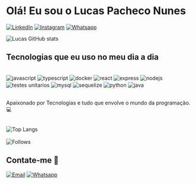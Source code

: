 # Olá! Eu sou o Lucas Pacheco Nunes

[![LinkedIn](https://img.shields.io/badge/LinkedIn-0077B5?style=for-the-badge&logo=linkedin&logoColor=white)](https://www.linkedin.com/in/lucas-nunes-750688241/)
[![Instagram](https://img.shields.io/badge/Instagram-E4405F?style=for-the-badge&logo=instagram&logoColor=white)](https://www.instagram.com/lucaspnunes1/)
[![Whatsapp](https://img.shields.io/badge/WhatsApp-25D366?style=for-the-badge&logo=whatsapp&logoColor=white)](https://wa.me/55999909852)

![Lucas GitHub stats](https://github-readme-stats.vercel.app/api?username=lucasnunessg&show_icons=true&theme=radical)

## Tecnologias que eu uso no meu dia a dia

<div style="display: inline_block"><br>
    <img align="center" alt="javascript" src="https://img.shields.io/badge/JavaScript-F7DF1E?style=for-the-badge&logo=javascript&logoColor=black">
    <img align="center" alt="typescript" src="https://img.shields.io/badge/TypeScript-007ACC?style=for-the-badge&logo=typescript&logoColor=white">
    <img align="center" alt="docker" src="https://img.shields.io/badge/Docker-2496ED?style=for-the-badge&logo=docker&logoColor=white">
    <img align="center" alt="react" src="https://img.shields.io/badge/React-20232A?style=for-the-badge&logo=react&logoColor=61DAFB">
    <img align="center" alt="express" src="https://img.shields.io/badge/Express.js-404D59?style=for-the-badge">
    <img align="center" alt="nodejs" src="https://img.shields.io/badge/Node.js-43853D?style=for-the-badge&logo=node.js&logoColor=white">
    <img align="center" alt="testes unitarios" src="https://img.shields.io/badge/Testes_Unitários-15C213?style=for-the-badge&logo=jasmine&logoColor=white">
    <img align="center" alt="mysql" src="https://img.shields.io/badge/MySQL-00000F?style=for-the-badge&logo=mysql&logoColor=white">
    <img align="center" alt="sequelize" src="https://img.shields.io/badge/Sequelize-323330?style=for-the-badge&logo=sequelize&logoColor=blue">
    <img align="center" alt="python" src="https://img.shields.io/badge/Python-14354C?style=for-the-badge&logo=python&logoColor=white">
    <img align="center" alt="java" src="https://img.shields.io/badge/Java-007396?style=for-the-badge&logo=java&logoColor=white">
</div><br>

Apaixonado por Tecnologias e tudo que envolve o mundo da programação. 💻
<br><br>

![Top Langs](https://github-readme-stats.vercel.app/api/top-langs/?username=lucasnunessg&theme=blue-green)<br><br>
![Follows](https://img.shields.io/github/followers/lucasnunessg.svg?style=social&label=Follow&maxAge=2592000)

## Contate-me 📱

[![Email](https://img.shields.io/badge/Gmail-D14836?style=for-the-badge&logo=gmail&logoColor=white)](mailto:lucasnunespacheco@gmail.com)
[![Whatsapp](https://img.shields.io/badge/WhatsApp-25D366?style=for-the-badge&logo=whatsapp&logoColor=white)](https://wa.me/55999909852)
